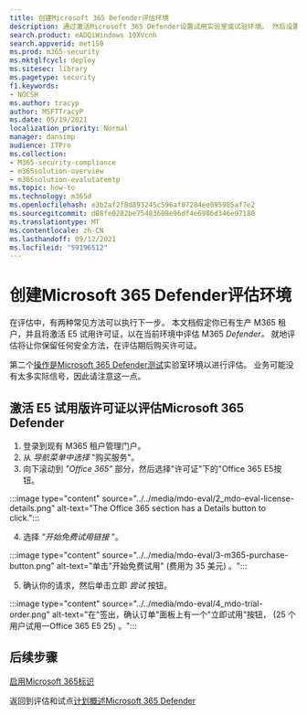 ```yaml
---
title: 创建Microsoft 365 Defender评估环境
description: 通过激活Microsoft 365 Defender设置试用实验室或试验环境。 然后设置 Microsoft Defender for Identity (MDI) 所有其他 M365D 评估。
search.product: eADQiWindows 10XVcnh
search.appverid: met150
ms.prod: m365-security
ms.mktglfcycl: deploy
ms.sitesec: library
ms.pagetype: security
f1.keywords:
- NOCSH
ms.author: tracyp
author: MSFTTracyP
ms.date: 05/19/2021
localization_priority: Normal
manager: dansimp
audience: ITPro
ms.collection:
- M365-security-compliance
- m365solution-overview
- m365solution-evalutatemtp
ms.topic: how-to
ms.technology: m365d
ms.openlocfilehash: e3b2af2f8d893245c596af07284ee095985af7e2
ms.sourcegitcommit: d08fe0282be75483608e96df4e6986d346e97180
ms.translationtype: MT
ms.contentlocale: zh-CN
ms.lasthandoff: 09/12/2021
ms.locfileid: "59196512"
---
```

# <a name="create-the-microsoft-365-defender-evaluation-environment"></a>创建Microsoft 365 Defender评估环境

在评估中，有两种常见方法可以执行下一步。 本文档假定你已有生产 M365 租户，并且将激活 E5 试用许可证，以在当前环境中评估 M365 *Defender。* 就地评估将让你保留任何安全方法，在评估期后购买许可证。

第二个[操作是Microsoft 365 Defender测试](setup-m365deval.md)实验室环境以进行评估。 业务可能没有太多实际信号，因此请注意这一点。

## <a name="to-activate-e5-trial-licenses-to-evaluate-microsoft-365-defender"></a>激活 E5 试用版许可证以评估Microsoft 365 Defender 
1. 登录到现有 M365 租户管理门户。
2. 从 *导航菜单中选择* "购买服务"。
3. 向下滚动到 *"Office 365"* 部分，然后选择"许可证"下的"Office 365 E5按钮。

:::image type="content" source="../../media/mdo-eval/2_mdo-eval-license-details.png" alt-text="The Office 365 section has a Details button to click.":::

4. 选择 *"开始免费试用链接* "。

:::image type="content" source="../../media/mdo-eval/3-m365-purchase-button.png" alt-text="单击&quot;开始免费试用&quot; (费用为 35 美元) 。":::

5. 确认你的请求，然后单击立即 *尝试* 按钮。

:::image type="content" source="../../media/mdo-eval/4_mdo-trial-order.png" alt-text="在&quot;签出，确认订单&quot;面板上有一个&quot;立即试用&quot;按钮， (25 个用户试用一Office 365 E5 25) 。":::

## <a name="next-steps"></a>后续步骤
[启用Microsoft 365标识](eval-defender-identity-overview.md)

返回到评估和试点[计划概述Microsoft 365 Defender](eval-overview.md)